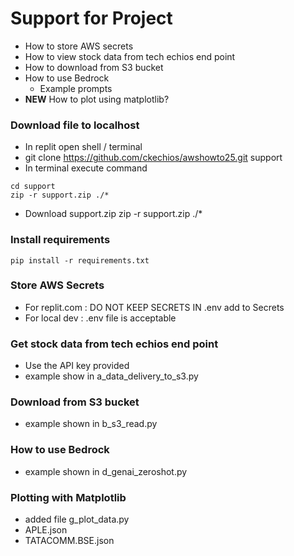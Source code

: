 # Support for Project

- How to store AWS secrets
- How to view stock data from tech echios end point
- How to download from S3 bucket
- How to use Bedrock
  - Example prompts
- **NEW** How to plot using matplotlib?

### Download file to localhost
- In replit open shell / terminal
- git clone https://github.com/ckechios/awshowto25.git support
- In terminal execute command
```shell
cd support
zip -r support.zip ./*
```
- Download support.zip
zip -r support.zip ./*

### Install requirements
``` 
pip install -r requirements.txt 
```
### Store AWS Secrets
- For replit.com : DO NOT KEEP SECRETS IN .env add to Secrets
- For local dev : .env file is acceptable

### Get stock data from tech echios end point
- Use the API key provided
- example show in a_data_delivery_to_s3.py

### Download from S3 bucket
- example shown in b_s3_read.py

### How to use Bedrock
- example shown in d_genai_zeroshot.py

### Plotting with Matplotlib
- added file g_plot_data.py
- APLE.json
- TATACOMM.BSE.json